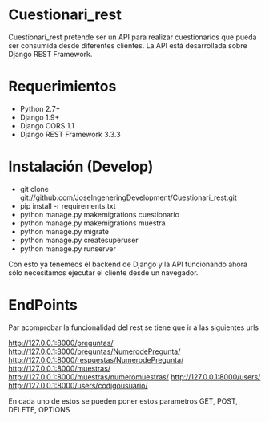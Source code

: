 # Cuestionari_rest
Cuestionari_rest pretende ser un API para realizar cuestionarios que pueda ser consumida desde diferentes clientes.
La API  está desarrollada sobre Django REST Framework.

# Requerimientos
- Python 2.7+
- Django 1.9+
- Django CORS 1.1
- Django REST Framework 3.3.3

# Instalación (Develop)
- git clone git://github.com/JoseIngeneringDevelopment/Cuestionari_rest.git
- pip install -r requirements.txt
- python manage.py makemigrations cuestionario
- python manage.py makemigrations muestra
- python manage.py migrate
- python manage.py createsuperuser
- python manage.py runserver

Con esto ya tenemeos el backend de Django y la API funcionando ahora sólo necesitamos ejecutar el cliente desde un navegador.

# EndPoints

Par acomprobar la funcionalidad del rest se tiene que ir a las siguientes urls


http://127.0.0.1:8000/preguntas/
http://127.0.0.1:8000/preguntas/NumerodePregunta/
http://127.0.0.1:8000/respuestas/NumerodePregunta/
http://127.0.0.1:8000/muestras/
http://127.0.0.1:8000/muestras/numeromuestras/
http://127.0.0.1:8000/users/
http://127.0.0.1:8000/users/codigousuario/

En cada uno de estos se pueden poner estos parametros
 GET, POST, DELETE, OPTIONS

